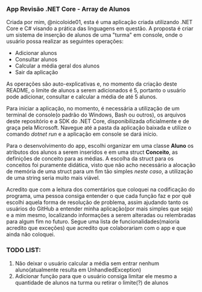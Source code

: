 ### App Revisão .NET Core - Array de Alunos

Criada por mim, @nicoloide01, esta é uma aplicação criada utilizando .NET Core e C# visando a prática das linguagens em questão. A proposta é criar um sistema de inserção de alunos de uma "turma" em console, onde o usuário possa realizar as seguintes operações:

* Adicionar alunos
* Consultar alunos
* Calcular a média geral dos alunos
* Sair da aplicação

As operações são auto-explicativas e, no momento da criação deste README, o limite de alunos a serem adicionados é 5, portanto o usuário pode adicionar, consultar e calcular a média de até 5 alunos.

Para iniciar a aplicação, no momento, é necessária a utilização de um terminal de console(o padrão do Windows, Bash ou outros), os arquivos deste repositório e a SDK do .NET Core, disponibilizada oficialmente e de graça pela Microsoft. Navegue até a pasta da aplicação baixada e utilize o comando *dotnet run* e a aplicação em console se dará início.



Para o desenvolvimento do app, escolhi organizar em uma classe **Aluno** os atributos dos alunos a serem inseridos e em uma struct **Conceito**, as definições de conceito para as médias. A escolha da struct para os conceitos foi puramente didática, visto que não acho necessário a alocação de memória de uma struct para um fim tão simples *neste caso*, a utilização de uma string seria muito mais viável.



Acredito que com a leitura dos comentários que coloquei na codificação do programa, uma pessoa consiga entender o que cada função faz e por quê escolhi aquela forma de resolução de problema, assim ajudando tanto os usuários do GitHub a entender minha aplicação(por mais simples que seja) e a mim mesmo, localizando informações a serem alteradas ou relembradas para algum fim no futuro. Segue uma lista de funcionalidades(maioria acredito que exceções) que acredito que colaborariam com o app e que ainda não coloquei.



### TODO LIST:

1. Não deixar o usuário calcular a média sem entrar nenhum aluno(atualmente resulta em UnhandledException)
2. Adicionar função para que o usuário consiga limitar ele mesmo a quantidade de alunos na turma ou retirar o limite(?) de alunos